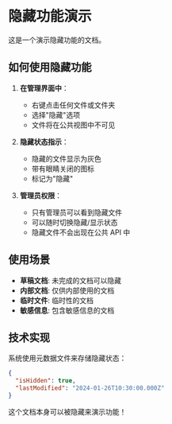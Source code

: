 # 隐藏功能演示

这是一个演示隐藏功能的文档。

## 如何使用隐藏功能

1. **在管理界面中**：
   - 右键点击任何文件或文件夹
   - 选择"隐藏"选项
   - 文件将在公共视图中不可见

2. **隐藏状态指示**：
   - 隐藏的文件显示为灰色
   - 带有眼睛关闭的图标
   - 标记为"隐藏"

3. **管理员权限**：
   - 只有管理员可以看到隐藏文件
   - 可以随时切换隐藏/显示状态
   - 隐藏文件不会出现在公共 API 中

## 使用场景

- **草稿文档**: 未完成的文档可以隐藏
- **内部文档**: 仅供内部使用的文档
- **临时文件**: 临时性的文档
- **敏感信息**: 包含敏感信息的文档

## 技术实现

系统使用元数据文件来存储隐藏状态：

```json
{
  "isHidden": true,
  "lastModified": "2024-01-26T10:30:00.000Z"
}
```

这个文档本身可以被隐藏来演示功能！
